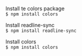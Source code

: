 Install te colors package  
`$ npm install colors`  


Install readline-sync  
`$ npm install readline-sync`

Install colors  
`$ npm install colors`